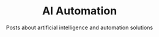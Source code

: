 ---
layout: category
title: "AI Automation"
subtitle: "Posts about artificial intelligence and automation solutions"
category: ai-automation
---